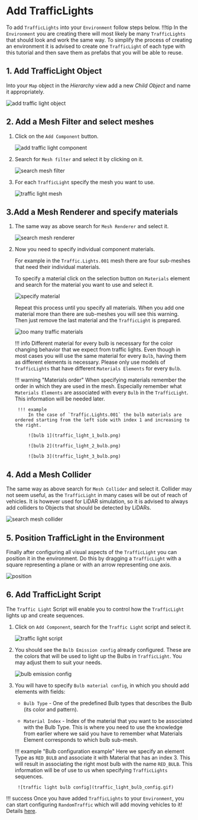 # Add TrafficLights
To add `TrafficLights` into your `Environment` follow steps below.
!!!tip
    In the `Environment` you are creating there will most likely be many `TrafficLights` that should look and work the same way.
    To simplify the process of creating an environment it is advised to create one `TrafficLight` of each type with this tutorial and then save them as prefabs that you will be able to reuse.

## 1. Add TrafficLight Object
Into your `Map` object in the *Hierarchy* view add a new *Child Object* and name it appropriately.

![add traffic light object](traffic_light_add_object.gif)

## 2. Add a Mesh Filter and select meshes

1. Click on the `Add Component` button.

    ![add traffic light component](traffic_light_add_component.gif)

1. Search for `Mesh filter` and select it by clicking on it.

    ![search mesh filter](mesh_filter_search.png)

1. For each `TrafficLight` specify the mesh you want to use.

    ![traffic light mesh](traffic_light_select_mesh.gif)

## 3.Add a Mesh Renderer and specify materials

1. The same way as above search for `Mesh Renderer` and select it.

    ![search mesh renderer](mesh_renderer_search.png)

1. Now you need to specify individual component materials.

    For example in the `Traffic.Lights.001` mesh there are four sub-meshes that need their individual materials.

    To specify a material click on the selection button on `Materials` element and search for the material you want to use and select it.

    ![specify material](traffic_light_select_material.gif)

    Repeat this process until you specify all materials.
    When you add one material more than there are sub-meshes you will see this warning.
    Then just remove the last material and the `TrafficLight` is prepared.

    ![too many traffic materials](traffic_light_too_many_materials.png)

    !!! info
        Different material for every bulb is necessary for the color changing behavior that we expect from traffic lights.
        Even though in most cases you will use the same material for every `Bulb`, having them as different elements is necessary.
        Please only use models of `TrafficLights` that have different `Materials Elements` for every `Bulb`.

    !!! warning "Materials order"
        When specifying materials remember the order in which they are used in the mesh.
        Especially remember what `Materials Elements` are associated with every `Bulb` in the `TrafficLight`.
        This information will be needed later.

        !!! example
            In the case of `Traffic.Lights.001` the bulb materials are ordered starting from the left side with index 1 and increasing to the right.

            ![bulb 1](traffic_light_1_bulb.png)

            ![bulb 2](traffic_light_2_bulb.png)

            ![bulb 3](traffic_light_3_bulb.png)

## 4. Add a Mesh Collider
The same way as above search for `Mesh Collider` and select it.
Collider may not seem useful, as the `TrafficLight` in many cases will be out of reach of vehicles.
It is however used for LiDAR simulation, so it is advised to always add colliders to Objects that should be detected by LiDARs.

![search mesh collider](mesh_collider_search.png)

## 5. Position TrafficLight in the Environment
Finally after configuring all visual aspects of the `TrafficLight` you can position it in the environment.
Do this by dragging a `TrafficLight` with a square representing a plane or with an arrow representing one axis.

![position](traffic_light_position.gif)

## 6. Add TrafficLight Script
The `Traffic Light` Script will enable you to control how the `TrafficLight` lights up and create sequences.

1. Click on `Add Component`, search for the `Traffic Light` script and select it.

    ![traffic light script](traffic_light_script_search.png)

2. You should see the `Bulb Emission config` already configured. These are the colors that will be used to light up the Bulbs in `TrafficLight`. You may adjust them to suit your needs.

    ![bulb emission config](traffic_light_bulb_emissions_config.png)

3. You will have to specify `Bulb material config`, in which you should add elements with fields:
    - `Bulb Type` - One of the predefined Bulb types that describes the Bulb (its color and pattern).

    - `Material Index` - Index of the material that you want to be associated with the Bulb Type. This is where you need to use the knowledge from earlier where we said you have to remember what Materials Element corresponds to which bulb sub-mesh.

    !!! example "Bulb configuration example"
        Here we specify an element Type as `RED_BULB` and associate it with Material that has an index 3.
        This will result in associating the right most bulb with the name `RED_BULB`.
        This information will be of use to us when specifying `TrafficLights` sequences.

        ![traffic light bulb config](traffic_light_bulb_config.gif)

!!! success
    Once you have added `TrafficLights` to your `Environment`, you can start configuring `RandomTraffic` which will add moving vehicles to it! Details [here](../AddRandomTraffic/AddRandomTraffic/).
